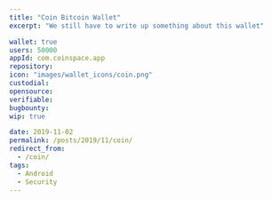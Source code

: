 ```yaml
---
title: "Coin Bitcoin Wallet"
excerpt: "We still have to write up something about this wallet"

wallet: true
users: 50000
appId: com.coinspace.app
repository:
icon: "images/wallet_icons/coin.png"
custodial:
opensource:
verifiable:
bugbounty:
wip: true

date: 2019-11-02
permalink: /posts/2019/11/coin/
redirect_from:
  - /coin/
tags:
  - Android
  - Security
---
```

